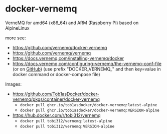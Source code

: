 # docker-vernemq
VerneMQ for amd64 (x86_64) and ARM (Raspberry Pi) based on AlpineLinux

more see:
* https://github.com/vernemq/docker-vernemq
* https://github.com/vernemq/vernemq
* https://docs.vernemq.com/installing-vernemq/docker
* https://docs.vernemq.com/configuring-vernemq/the-vernemq-conf-file (or on [GitHub](https://github.com/vernemq/vmq-docs/blob/1.12.3/configuration/the-vernemq-conf-file.md)) (use prefix "DOCKER_VERNEMQ_" and then key=value in docker command or docker-compose file)

Images:
* https://github.com/Tob1asDocker/docker-vernemq/pkgs/container/docker-vernemq
  * `docker pull ghcr.io/tob1asdocker/docker-vernemq:latest-alpine`
  * `docker pull ghcr.io/tob1asdocker/docker-vernemq:VERSION-alpine`
* https://hub.docker.com/r/tobi312/vernemq
  * `docker pull tobi312/vernemq:latest-alpine`
  * `docker pull tobi312/vernemq:VERSION-alpine`
